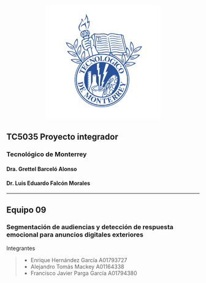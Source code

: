 <p align="center">
  <img src="https://github.com/fco-parga/mna_proyecto_integrador_eq09/blob/96f536be7b7c411256e2a7b090ce8229a6e18173/img/tec.png" alt="tec" width="300"/>
</p>

## TC5035 Proyecto integrador
### Tecnológico de Monterrey
#### Dra. Grettel Barceló Alonso
#### Dr. Luis Eduardo Falcón Morales

___

## Equipo 09

### Segmentación de audiencias y detección de respuesta emocional para anuncios digitales exteriores

Integrantes

> - Enrique Hernández García A01793727
> - Alejandro Tomás Mackey A01164338
> - Francisco Javier Parga García A01794380

